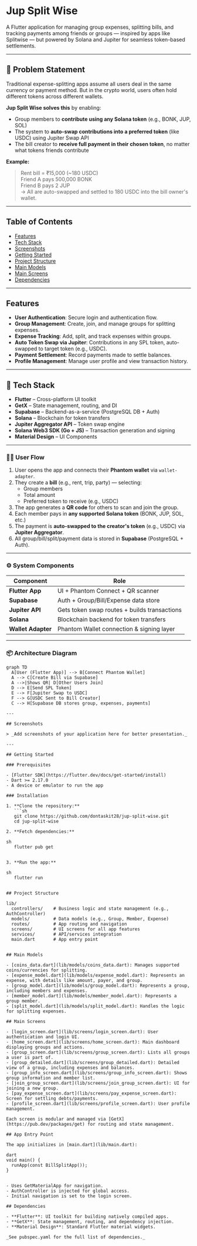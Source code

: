 # Jup Split Wise

A Flutter application for managing group expenses, splitting bills, and tracking payments among friends or groups — inspired by apps like Splitwise — but powered by Solana and Jupiter for seamless token-based settlements.

---

## 🧩 Problem Statement

Traditional expense-splitting apps assume all users deal in the same currency or payment method. But in the crypto world, users often hold different tokens across different wallets.

**Jup Split Wise solves this** by enabling:
- Group members to **contribute using any Solana token** (e.g., BONK, JUP, SOL)
- The system to **auto-swap contributions into a preferred token** (like USDC) using Jupiter Swap API
- The bill creator to **receive full payment in their chosen token**, no matter what tokens friends contribute

**Example:**
> Rent bill = ₹15,000 (~180 USDC)  
> Friend A pays 500,000 BONK  
> Friend B pays 2 JUP  
> → All are auto-swapped and settled to 180 USDC into the bill owner's wallet.

---

## Table of Contents

- [Features](#features)
- [Tech Stack](#tech-stack)
- [Screenshots](#screenshots)
- [Getting Started](#getting-started)
- [Project Structure](#project-structure)
- [Main Models](#main-models)
- [Main Screens](#main-screens)
- [Dependencies](#dependencies)

---

## Features

- **User Authentication**: Secure login and authentication flow.
- **Group Management**: Create, join, and manage groups for splitting expenses.
- **Expense Tracking**: Add, split, and track expenses within groups.
- **Auto Token Swap via Jupiter**: Contributions in any SPL token, auto-swapped to target token (e.g., USDC).
- **Payment Settlement**: Record payments made to settle balances.
- **Profile Management**: Manage user profile and view transaction history.

---

## 🧰 Tech Stack

- **Flutter** – Cross-platform UI toolkit
- **GetX** – State management, routing, and DI
- **Supabase** – Backend-as-a-service (PostgreSQL DB + Auth)
- **Solana** – Blockchain for token transfers
- **Jupiter Aggregator API** – Token swap engine
- **Solana Web3 SDK (Go + JS)** – Transaction generation and signing
- **Material Design** – UI Components

---

### 🧑‍💻 User Flow

1. User opens the app and connects their **Phantom wallet** via `wallet-adapter`.
2. They create a **bill** (e.g., rent, trip, party) — selecting:
   - Group members
   - Total amount
   - Preferred token to receive (e.g., USDC)
3. The app generates a **QR code** for others to scan and join the group.
4. Each member pays in **any supported Solana token** (BONK, JUP, SOL, etc.)
5. The payment is **auto-swapped to the creator's token** (e.g., USDC) via **Jupiter Aggregator**.
6. All group/bill/split/payment data is stored in **Supabase** (PostgreSQL + Auth).

---

### ⚙️ System Components

| Component       | Role                                                           |
|----------------|----------------------------------------------------------------|
| **Flutter App** | UI + Phantom Connect + QR scanner                             |
| **Supabase**    | Auth + Group/Bill/Expense data store                           |
| **Jupiter API** | Gets token swap routes + builds transactions                   |
| **Solana**      | Blockchain backend for token transfers                         |
| **Wallet Adapter** | Phantom Wallet connection & signing layer                    |

---

### 📦 Architecture Diagram

```mermaid
graph TD
  A[User (Flutter App)] --> B[Connect Phantom Wallet]
  A --> C[Create Bill via Supabase]
  A -->|Shows QR| D[Other Users Join]
  D --> E[Send SPL Token]
  E --> F[Jupiter Swap to USDC]
  F --> G[USDC Sent to Bill Creator]
  C --> H[Supabase DB stores group, expenses, payments]

---

## Screenshots

> _Add screenshots of your application here for better presentation._

---

## Getting Started

### Prerequisites

- [Flutter SDK](https://flutter.dev/docs/get-started/install)
- Dart >= 2.17.0
- A device or emulator to run the app

### Installation

1. **Clone the repository:**
   ```sh
   git clone https://github.com/dontaskit28/jup-split-wise.git
   cd jup-split-wise
   
2. **Fetch dependencies:**
   
sh
   flutter pub get


3. **Run the app:**
   
sh
   flutter run


## Project Structure

lib/
  controllers/    # Business logic and state management (e.g., AuthController)
  models/         # Data models (e.g., Group, Member, Expense)
  routes/         # App routing and navigation
  screens/        # UI screens for all app features
  services/       # API/services integration
  main.dart       # App entry point


## Main Models

- [coins_data.dart](lib/models/coins_data.dart): Manages supported coins/currencies for splitting.
- [expense_model.dart](lib/models/expense_model.dart): Represents an expense, with details like amount, payer, and group.
- [group_model.dart](lib/models/group_model.dart): Represents a group, including members and expenses.
- [member_model.dart](lib/models/member_model.dart): Represents a group member.
- [split_model.dart](lib/models/split_model.dart): Handles the logic for splitting expenses.

## Main Screens

- [login_screen.dart](lib/screens/login_screen.dart): User authentication and login UI.
- [home_screen.dart](lib/screens/home_screen.dart): Main dashboard displaying groups and actions.
- [group_screen.dart](lib/screens/group_screen.dart): Lists all groups a user is part of.
- [group_detailed.dart](lib/screens/group_detailed.dart): Detailed view of a group, including expenses and balances.
- [group_info_screen.dart](lib/screens/group_info_screen.dart): Shows group information and member list.
- [join_group_screen.dart](lib/screens/join_group_screen.dart): UI for joining a new group.
- [pay_expense_screen.dart](lib/screens/pay_expense_screen.dart): Screen for settling debts/payments.
- [profile_screen.dart](lib/screens/profile_screen.dart): User profile management.

Each screen is modular and managed via [GetX](https://pub.dev/packages/get) for routing and state management.

## App Entry Point

The app initializes in [main.dart](lib/main.dart):

dart
void main() {
  runApp(const BillSplitApp());
}


- Uses GetMaterialApp for navigation.
- AuthController is injected for global access.
- Initial navigation is set to the login screen.

## Dependencies

- **Flutter**: UI toolkit for building natively compiled apps.
- **GetX**: State management, routing, and dependency injection.
- **Material Design**: Standard Flutter material widgets.

_See pubspec.yaml for the full list of dependencies._

